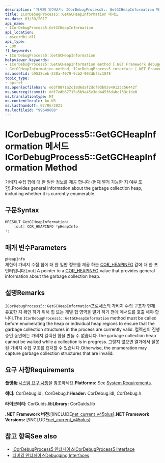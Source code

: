 ```yaml
---
description: '자세히 알아보기: ICorDebugProcess5:: GetGCHeapInformation 메서드'
title: ICorDebugProcess5::GetGCHeapInformation 메서드
ms.date: 03/30/2017
api_name:
- ICorDebugProcess5.GetGCHeapInformation
api_location:
- mscordbi.dll
api_type:
- COM
f1_keywords:
- ICorDebugProcess5::GetGCHeapInformation
helpviewer_keywords:
- ICorDebugProcess5::GetGCHeapInformation method [.NET Framework debugging]
- GetGCHeapInformation method, ICorDebugProcess5 interface [.NET Framework debugging]
ms.assetid: b9538ceb-230a-4079-9cb2-903dbf5c1848
topic_type:
- apiref
ms.openlocfilehash: e63f8871a2c18d6daf2dcf93b92e49123c56442f
ms.sourcegitcommit: ddf7edb67715a5b9a45e3dd44536dabc153c1de0
ms.translationtype: MT
ms.contentlocale: ko-KR
ms.lasthandoff: 02/06/2021
ms.locfileid: "99649808"
---
```

# <a name="icordebugprocess5getgcheapinformation-method"></a><span data-ttu-id="e05da-103">ICorDebugProcess5::GetGCHeapInformation 메서드</span><span class="sxs-lookup"><span data-stu-id="e05da-103">ICorDebugProcess5::GetGCHeapInformation Method</span></span>

<span data-ttu-id="e05da-104">가비지 수집 힙에 대 한 일반 정보를 제공 합니다 (현재 열거 가능한 지 여부 포함).</span><span class="sxs-lookup"><span data-stu-id="e05da-104">Provides general information about the garbage collection heap, including whether it is currently enumerable.</span></span>  
  
## <a name="syntax"></a><span data-ttu-id="e05da-105">구문</span><span class="sxs-lookup"><span data-stu-id="e05da-105">Syntax</span></span>  
  
```cpp  
HRESULT GetGCHeapInformation(  
    [out] COR_HEAPINFO *pHeapInfo  
);  
```  
  
## <a name="parameters"></a><span data-ttu-id="e05da-106">매개 변수</span><span class="sxs-lookup"><span data-stu-id="e05da-106">Parameters</span></span>  

 `pHeapInfo`  
 <span data-ttu-id="e05da-107">제한이 가비지 수집 힙에 대 한 일반 정보를 제공 하는 [COR_HEAPINFO](cor-heapinfo-structure.md) 값에 대 한 포인터입니다.</span><span class="sxs-lookup"><span data-stu-id="e05da-107">[out] A pointer to a [COR_HEAPINFO](cor-heapinfo-structure.md) value that provides general information about the garbage collection heap.</span></span>  
  
## <a name="remarks"></a><span data-ttu-id="e05da-108">설명</span><span class="sxs-lookup"><span data-stu-id="e05da-108">Remarks</span></span>  

 <span data-ttu-id="e05da-109">`ICorDebugProcess5::GetGCHeapInformation`프로세스의 가비지 수집 구조가 현재 유효한 지 확인 하기 위해 힙 또는 개별 힙 영역을 열거 하기 전에 메서드를 호출 해야 합니다.</span><span class="sxs-lookup"><span data-stu-id="e05da-109">The `ICorDebugProcess5::GetGCHeapInformation` method must be called before enumerating the heap or individual heap regions to ensure that the garbage collection structures in the process are currently valid.</span></span> <span data-ttu-id="e05da-110">컬렉션이 진행 중인 동안에는 가비지 컬렉션 힙을 만들 수 없습니다.</span><span class="sxs-lookup"><span data-stu-id="e05da-110">The garbage collection heap cannot be walked while a collection is in progress.</span></span> <span data-ttu-id="e05da-111">그렇지 않으면 열거에서 잘못 된 가비지 수집 구조를 캡처할 수 있습니다.</span><span class="sxs-lookup"><span data-stu-id="e05da-111">Otherwise, the enumeration may capture garbage collection structures that are invalid.</span></span>  
  
## <a name="requirements"></a><span data-ttu-id="e05da-112">요구 사항</span><span class="sxs-lookup"><span data-stu-id="e05da-112">Requirements</span></span>  

 <span data-ttu-id="e05da-113">**플랫폼:**[시스템 요구 사항](../../get-started/system-requirements.md)을 참조하세요.</span><span class="sxs-lookup"><span data-stu-id="e05da-113">**Platforms:** See [System Requirements](../../get-started/system-requirements.md).</span></span>  
  
 <span data-ttu-id="e05da-114">**헤더:** CorDebug.idl, CorDebug.h</span><span class="sxs-lookup"><span data-stu-id="e05da-114">**Header:** CorDebug.idl, CorDebug.h</span></span>  
  
 <span data-ttu-id="e05da-115">**라이브러리:** CorGuids.lib</span><span class="sxs-lookup"><span data-stu-id="e05da-115">**Library:** CorGuids.lib</span></span>  
  
 <span data-ttu-id="e05da-116">**.NET Framework 버전:**[!INCLUDE[net_current_v45plus](../../../../includes/net-current-v45plus-md.md)]</span><span class="sxs-lookup"><span data-stu-id="e05da-116">**.NET Framework Versions:** [!INCLUDE[net_current_v45plus](../../../../includes/net-current-v45plus-md.md)]</span></span>  
  
## <a name="see-also"></a><span data-ttu-id="e05da-117">참고 항목</span><span class="sxs-lookup"><span data-stu-id="e05da-117">See also</span></span>

- [<span data-ttu-id="e05da-118">ICorDebugProcess5 인터페이스</span><span class="sxs-lookup"><span data-stu-id="e05da-118">ICorDebugProcess5 Interface</span></span>](icordebugprocess5-interface.md)
- [<span data-ttu-id="e05da-119">디버깅 인터페이스</span><span class="sxs-lookup"><span data-stu-id="e05da-119">Debugging Interfaces</span></span>](debugging-interfaces.md)
